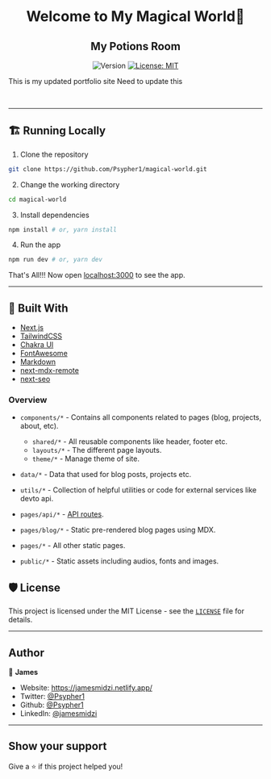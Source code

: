 <h1 align="center">Welcome to My Magical World👋</h1>
<h2 align="center">My Potions Room</h2>

<p align='center'>
  <img alt="Version" src="https://img.shields.io/badge/version-0.1.0-blue.svg?cacheSeconds=2592000" />
  <a href="#" target="_blank">
    <img alt="License: MIT" src="https://img.shields.io/badge/License-MIT-blue.svg" />
  </a>
  

</p>

This is my updated portfolio site
Need to update this 

<br/>

<!-- ### 🏠 [Homepage](https://jamesmidzi.com) -->

---

## 🏗️ Running Locally

1. Clone the repository

```bash
git clone https://github.com/Psypher1/magical-world.git
```

2. Change the working directory

```bash
cd magical-world
```

3. Install dependencies

```bash
npm install # or, yarn install
```

4. Run the app

```bash
npm run dev # or, yarn dev
```

That's All!!! Now open [localhost:3000](http://localhost:3000/) to see the app.

---

## 🚧 Built With

- [Next.js](https://nextjs.org)
- [TailwindCSS](https://tailwindcss.com/)
- [Chakra UI](https://chakra-ui.com/)
- [FontAwesome](https://fontawesome.com/)
- [Markdown](https://nextjs.org)
- [next-mdx-remote](https://github.com/hashicorp/next-mdx-remote)
- [next-seo](https://github.com/garmeeh/next-seo)

### Overview

- `components/*` - Contains all components related to pages (blog, projects, about, etc).
  - `shared/*` - All reusable components like header, footer etc.
  - `layouts/*` - The different page layouts.
  - `theme/*` - Manage theme of site.
- `data/*` - Data that used for blog posts, projects etc.
- `utils/*` - Collection of helpful utilities or code for external services like devto api.
- `pages/api/*` - [API routes](https://nextjs.org/docs/api-routes/introduction).
- `pages/blog/*` - Static pre-rendered blog pages using MDX.
- `pages/*` - All other static pages.

- `public/*` - Static assets including audios, fonts and images.

## 🛡️ License

This project is licensed under the MIT License - see the [`LICENSE`](LICENSE) file for details.

---

## Author

👤 **James**

- Website: https://jamesmidzi.netlify.app/
- Twitter: [@Psypher1](https://twitter.com/Psypher1)
- Github: [@Psypher1](https://github.com/Psypher1)
- LinkedIn: [@jamesmidzi](https://linkedin.com/in/jamesmidzi)

---

## Show your support

Give a ⭐️ if this project helped you!
